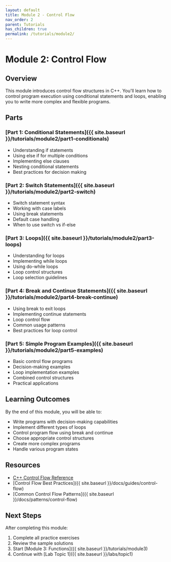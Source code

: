 ```yaml
---
layout: default
title: Module 2 - Control Flow
nav_order: 2
parent: Tutorials
has_children: true
permalink: /tutorials/module2/
---
```


# Module 2: Control Flow

## Overview
This module introduces control flow structures in C++. You'll learn how to control program execution using conditional statements and loops, enabling you to write more complex and flexible programs.

## Parts

### [Part 1: Conditional Statements]({{ site.baseurl }}/tutorials/module2/part1-conditionals)
- Understanding if statements
- Using else if for multiple conditions
- Implementing else clauses
- Nesting conditional statements
- Best practices for decision making

### [Part 2: Switch Statements]({{ site.baseurl }}/tutorials/module2/part2-switch)
- Switch statement syntax
- Working with case labels
- Using break statements
- Default case handling
- When to use switch vs if-else

### [Part 3: Loops]({{ site.baseurl }}/tutorials/module2/part3-loops)
- Understanding for loops
- Implementing while loops
- Using do-while loops
- Loop control structures
- Loop selection guidelines

### [Part 4: Break and Continue Statements]({{ site.baseurl }}/tutorials/module2/part4-break-continue)
- Using break to exit loops
- Implementing continue statements
- Loop control flow
- Common usage patterns
- Best practices for loop control

### [Part 5: Simple Program Examples]({{ site.baseurl }}/tutorials/module2/part5-examples)
- Basic control flow programs
- Decision-making examples
- Loop implementation examples
- Combined control structures
- Practical applications

## Learning Outcomes
By the end of this module, you will be able to:
- Write programs with decision-making capabilities
- Implement different types of loops
- Control program flow using break and continue
- Choose appropriate control structures
- Create more complex programs
- Handle various program states

## Resources
- [C++ Control Flow Reference](https://en.cppreference.com/w/cpp/language/statements)
- [Control Flow Best Practices]({{ site.baseurl }}/docs/guides/control-flow)
- [Common Control Flow Patterns]({{ site.baseurl }}/docs/patterns/control-flow)

## Next Steps
After completing this module:
1. Complete all practice exercises
2. Review the sample solutions
3. Start [Module 3: Functions]({{ site.baseurl }}/tutorials/module3)
4. Continue with [Lab Topic 1]({{ site.baseurl }}/labs/topic1)
